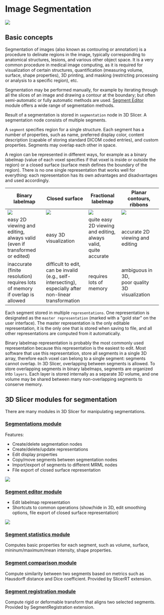 # Image Segmentation

![](https://github.com/Slicer/Slicer/releases/download/docs-resources/image_segmentation_views.png)

## Basic concepts

Segmentation of images (also known as contouring or annotation) is a procedure to delinate regions in the image, typically corresponding to anatomical structures, lesions, and various other object space. 
It is a very common procedure in medical image computing, as it is required for visualization of certain structures, quantification (measuring volume, surface, shape properties), 3D printing, and masking (restricting processing or analysis to a specific region), etc.

Segmentation may be performed manually, for example by iterating through all the slices of an image and drawing a contour at the boundary; but often semi-automatic or fully automatic methods are used. [Segment Editor](SegmentEditor) module offers a wide range of segmentation methods.

Result of a segmentation is stored in `segmentation` node in 3D Slicer. A segmentation node consists of multiple segments.

A `segment` specifies region for a single structure. Each segment has a number of properties, such as name, preferred display color, content description (capable of storing standard DICOM coded entries), and custom properties. Segments may overlap each other in space.

A region can be represented in different ways, for example as a binary labelmap (value of each voxel specifies if that voxel is inside or outside the region) or a closed surface (surface mesh defines the boundary of the region). There is no one single representation that works well for everything: each representation has its own advantages and disadvantages and used accordingly.

| Binary labelmap                                                               | Closed surface                                                                                          | Fractional labelmap                                             | Planar contours, ribbons                       |
|-------------------------------------------------------------------------------|---------------------------------------------------------------------------------------------------------|-----------------------------------------------------------------|------------------------------------------------|
| ![](https://github.com/Slicer/Slicer/releases/download/docs-resources/image_segmentation_binary_labelmap.png)                                         | ![](https://github.com/Slicer/Slicer/releases/download/docs-resources/image_segmentation_closed_surface.png)                                                                    | ![](https://github.com/Slicer/Slicer/releases/download/docs-resources/image_segmentation_fractional_labelmap.png)                       | ![](https://github.com/Slicer/Slicer/releases/download/docs-resources/image_segmentation_planar_contour_ribbon.png)    |
| easy 2D viewing and editing, <br>always valid (even if<br>transformed or edited)     | easy 3D visualization                                                                                   | quite easy 2D viewing<br>and editing,<br>always valid,<br>quite accurate | accurate 2D viewing and editing                |
| inaccurate (finite resolution)<br>requires lots of memory<br>if overlap is allowed | difficult to edit,<br>can be invalid<br>(e.g., self-intersecting),<br>especially after non-linear<br>transformation | requires lots of memory                                         | ambiguous in 3D,<br>poor quality<br>3D visualization |

[comment]: <> (This is table was created and can be edited at https://tableconvert.com/)

Each segment stored in multiple `representations`. One representation is designated as the `master representation` (marked with a "gold star" on the user interface). The master representation is the only editable representation, it is the only one that is stored when saving to file, and all other representations are computed from it automatically.

Binary labelmap representation is probably the most commonly used representation because this representation is the easiest to edit. Most software that use this representation, store all segments in a single 3D array, therefore each voxel can belong to a single segment: segments cannot overlap. In 3D Slicer, overlapping between segments is allowed. To store overlapping segments in binary labelmaps, segments are organized into `layers`. Each layer is stored internally as a separate 3D volume, and one volume may be shared between many non-overlapping segments to conserve memory.

## 3D Slicer modules for segmentation

There are many modules in 3D Slicer for manipulating segmentations.

### [Segmentations module](modules/segmentations)

Features:
- Create/delete segmentation nodes
- Create/delete/update representations
- Edit display properties
- Copy/move segments between segmentation nodes
- Import/export of segments to different MRML nodes
- File export of closed surface representation

![](https://github.com/Slicer/Slicer/releases/download/docs-resources/image_segmentation_segmentations_module.png)

### [Segment editor module](modules/segmenteditor)

- Edit labelmap representation
- Shortcuts to common operations (show/hide in 3D, edit smoothing options, file export of closed surface representation)

![](https://github.com/Slicer/Slicer/releases/download/docs-resources/image_segmentation_segment_editor_module.png)

### [Segment statistics module](modules/segmentstatistics)

Computes basic properties for each segment, such as volume, surface, mininum/maximum/mean intensity, shape properties.

### [Segment comparison module](https://www.slicer.org/wiki/Documentation/Nightly/Modules/SegmentComparison)

Compute similarity between two segments based on metrics such as Hausdorff distance and Dice coefficient. Provided by SlicerRT extension.

### [Segment registration module](https://github.com/SlicerRt/SegmentRegistration)

Compute rigid or deformable transform that aligns two selected segments. Provided by SegmentRegistration extension.
